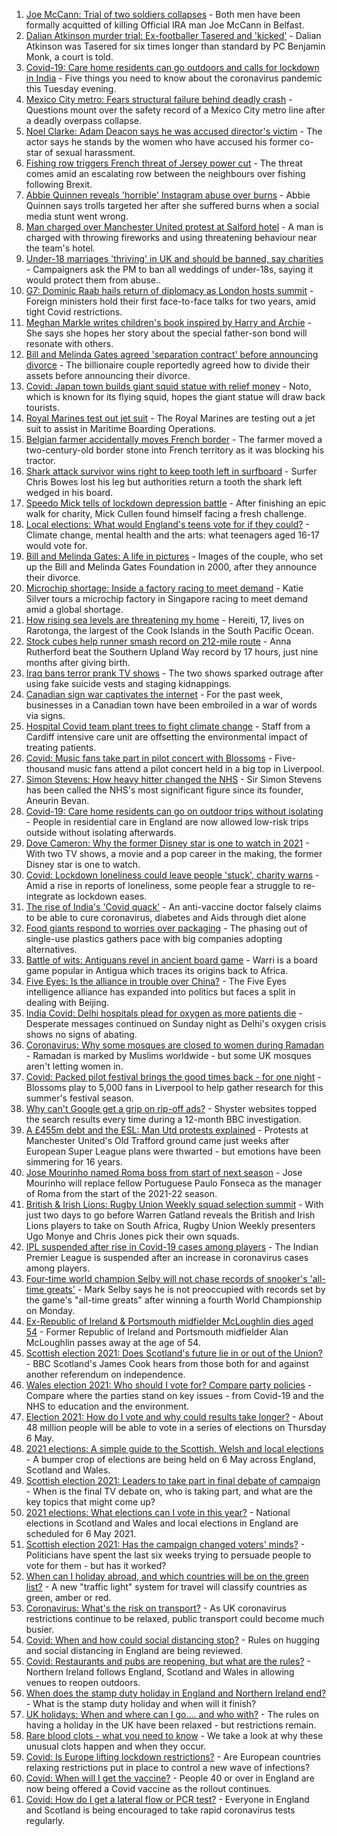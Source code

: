 1. [Joe McCann: Trial of two soldiers collapses](https://www.bbc.co.uk/news/uk-northern-ireland-56942056) - Both men have been formally acquitted of killing Official IRA man Joe McCann in Belfast.
2. [Dalian Atkinson murder trial: Ex-footballer Tasered and 'kicked'](https://www.bbc.co.uk/news/uk-england-shropshire-56979521) - Dalian Atkinson was Tasered for six times longer than standard by PC Benjamin Monk, a court is told.
3. [Covid-19: Care home residents can go outdoors and calls for lockdown in India](https://www.bbc.co.uk/news/uk-56986787) - Five things you need to know about the coronavirus pandemic this Tuesday evening.
4. [Mexico City metro: Fears structural failure behind deadly crash](https://www.bbc.co.uk/news/world-latin-america-56985164) - Questions mount over the safety record of a Mexico City metro line after a deadly overpass collapse.
5. [Noel Clarke: Adam Deacon says he was accused director's victim](https://www.bbc.co.uk/news/entertainment-arts-56983555) - The actor says he stands by the women who have accused his former co-star of sexual harassment.
6. [Fishing row triggers French threat of Jersey power cut](https://www.bbc.co.uk/news/world-europe-56984886) - The threat comes amid an escalating row between the neighbours over fishing following Brexit.
7. [Abbie Quinnen reveals 'horrible' Instagram abuse over burns](https://www.bbc.co.uk/news/uk-56971201) - Abbie Quinnen says trolls targeted her after she suffered burns when a social media stunt went wrong.
8. [Man charged over Manchester United protest at Salford hotel](https://www.bbc.co.uk/news/uk-england-manchester-56985710) - A man is charged with throwing fireworks and using threatening behaviour near the team's hotel.
9. [Under-18 marriages 'thriving' in UK and should be banned, say charities](https://www.bbc.co.uk/news/uk-56982309) - Campaigners ask the PM to ban all weddings of under-18s, saying it would protect them from abuse..
10. [G7: Dominic Raab hails return of diplomacy as London hosts summit](https://www.bbc.co.uk/news/uk-56976093) - Foreign ministers hold their first face-to-face talks for two years, amid tight Covid restrictions.
11. [Meghan Markle writes children's book inspired by Harry and Archie](https://www.bbc.co.uk/news/entertainment-arts-56978021) - She says she hopes her story about the special father-son bond will resonate with others.
12. [Bill and Melinda Gates agreed 'separation contract' before announcing divorce](https://www.bbc.co.uk/news/world-us-canada-56984733) - The billionaire couple reportedly agreed how to divide their assets before announcing their divorce.
13. [Covid: Japan town builds giant squid statue with relief money](https://www.bbc.co.uk/news/world-europe-56978075) - Noto, which is known for its flying squid, hopes the giant statue will draw back tourists.
14. [Royal Marines test out jet suit](https://www.bbc.co.uk/news/uk-56979994) - The Royal Marines are testing out a jet suit to assist in Maritime Boarding Operations.
15. [Belgian farmer accidentally moves French border](https://www.bbc.co.uk/news/world-europe-56978344) - The farmer moved a two-century-old border stone into French territory as it was blocking his tractor.
16. [Shark attack survivor wins right to keep tooth left in surfboard](https://www.bbc.co.uk/news/world-australia-56979429) - Surfer Chris Bowes lost his leg but authorities return a tooth the shark left wedged in his board.
17. [Speedo Mick tells of lockdown depression battle](https://www.bbc.co.uk/news/uk-56982991) - After finishing an epic walk for charity, Mick Cullen found himself facing a fresh challenge.
18. [Local elections: What would England's teens vote for if they could?](https://www.bbc.co.uk/news/uk-politics-56949103) - Climate change, mental health and the arts: what teenagers aged 16-17 would vote for.
19. [Bill and Melinda Gates: A life in pictures](https://www.bbc.co.uk/news/world-us-canada-56974222) - Images of the couple, who set up the Bill and Melinda Gates Foundation in 2000, after they announce their divorce.
20. [Microchip shortage: Inside a factory racing to meet demand](https://www.bbc.co.uk/news/business-56943292) - Katie Silver tours a microchip factory in Singapore racing to meet demand amid a global shortage.
21. [How rising sea levels are threatening my home](https://www.bbc.co.uk/news/world-asia-56853156) - Hereiti, 17, lives on Rarotonga, the largest of the Cook Islands in the South Pacific Ocean.
22. [Stock cubes help runner smash record on 212-mile route](https://www.bbc.co.uk/news/uk-scotland-56971220) - Anna Rutherford beat the Southern Upland Way record by 17 hours, just nine months after giving birth.
23. [Iraq bans terror prank TV shows](https://www.bbc.co.uk/news/world-middle-east-56973968) - The two shows sparked outrage after using fake suicide vests and staging kidnappings.
24. [Canadian sign war captivates the internet](https://www.bbc.co.uk/news/world-us-canada-56972907) - For the past week, businesses in a Canadian town have been embroiled in a war of words via signs.
25. [Hospital Covid team plant trees to fight climate change](https://www.bbc.co.uk/news/science-environment-56944931) - Staff from a Cardiff intensive care unit are offsetting the environmental impact of treating patients.
26. [Covid: Music fans take part in pilot concert with Blossoms](https://www.bbc.co.uk/news/entertainment-arts-56971450) - Five-thousand music fans attend a pilot concert held in a big top in Liverpool.
27. [Simon Stevens: How heavy hitter changed the NHS](https://www.bbc.co.uk/news/health-56945830) - Sir Simon Stevens has been called the NHS's most significant figure since its founder, Aneurin Bevan.
28. [Covid-19: Care home residents can go on outdoor trips without isolating](https://www.bbc.co.uk/news/uk-56977779) - People in residential care in England are now allowed low-risk trips outside without isolating afterwards.
29. [Dove Cameron: Why the former Disney star is one to watch in 2021](https://www.bbc.co.uk/news/entertainment-arts-56943632) - With two TV shows, a movie and a pop career in the making, the former Disney star is one to watch.
30. [Covid: Lockdown loneliness could leave people 'stuck', charity warns](https://www.bbc.co.uk/news/uk-england-56808885) - Amid a rise in reports of loneliness, some people fear a struggle to re-integrate as lockdown eases.
31. [The rise of India's 'Covid quack'](https://www.bbc.co.uk/news/blogs-trending-56845610) - An anti-vaccine doctor falsely claims to be able to cure coronavirus, diabetes and Aids through diet alone
32. [Food giants respond to worries over packaging](https://www.bbc.co.uk/news/business-56770732) - The phasing out of single-use plastics gathers pace with big companies adopting alternatives.
33. [Battle of wits: Antiguans revel in ancient board game](https://www.bbc.co.uk/news/world-latin-america-56814500) - Warri is a board game popular in Antigua which traces its origins back to Africa.
34. [Five Eyes: Is the alliance in trouble over China?](https://www.bbc.co.uk/news/world-56970640) - The Five Eyes intelligence alliance has expanded into politics but faces a split in dealing with Beijing.
35. [India Covid: Delhi hospitals plead for oxygen as more patients die](https://www.bbc.co.uk/news/world-asia-india-56940595) - Desperate messages continued on Sunday night as Delhi's oxygen crisis shows no signs of abating.
36. [Coronavirus: Why some mosques are closed to women during Ramadan](https://www.bbc.co.uk/news/uk-56937289) - Ramadan is marked by Muslims worldwide - but some UK mosques aren't letting women in.
37. [Covid: Packed pilot festival brings the good times back - for one night](https://www.bbc.co.uk/news/entertainment-arts-56962231) - Blossoms play to 5,000 fans in Liverpool to help gather research for this summer's festival season.
38. [Why can't Google get a grip on rip-off ads?](https://www.bbc.co.uk/news/technology-56886957) - Shyster websites topped the search results every time during a 12-month BBC investigation.
39. [A £455m debt and the ESL: Man Utd protests explained](https://www.bbc.co.uk/sport/football/56966096) - Protests at Manchester United's Old Trafford ground came just weeks after European Super League plans were thwarted - but emotions have been simmering for 16 years.
40. [Jose Mourinho named Roma boss from start of next season](https://www.bbc.co.uk/sport/football/56983649) - Jose Mourinho will replace fellow Portuguese Paulo Fonseca as the manager of Roma from the start of the 2021-22 season.
41. [British & Irish Lions: Rugby Union Weekly squad selection summit](https://www.bbc.co.uk/sport/rugby-union/56983845) - With just two days to go before Warren Gatland reveals the British and Irish Lions players to take on South Africa, Rugby Union Weekly presenters Ugo Monye and Chris Jones pick their own squads.
42. [IPL suspended after rise in Covid-19 cases among players](https://www.bbc.co.uk/sport/cricket/56978321) - The Indian Premier League is suspended after an increase in coronavirus cases among players.
43. [Four-time world champion Selby will not chase records of snooker's 'all-time greats'](https://www.bbc.co.uk/sport/snooker/56973917) - Mark Selby says he is not preoccupied with records set by the game's "all-time greats" after winning a fourth World Championship on Monday.
44. [Ex-Republic of Ireland & Portsmouth midfielder McLoughlin dies aged 54](https://www.bbc.co.uk/sport/football/56985844) - Former Republic of Ireland and Portsmouth midfielder Alan McLoughlin passes away at the age of 54.
45. [Scottish election 2021: Does Scotland's future lie in or out of the Union?](https://www.bbc.co.uk/news/uk-scotland-56970549) - BBC Scotland's James Cook hears from those both for and against another referendum on independence.
46. [Wales election 2021: Who should I vote for? Compare party policies](https://www.bbc.co.uk/news/uk-wales-politics-56499726) - Compare where the parties stand on key issues - from Covid-19 and the NHS to education and the environment.
47. [Election 2021: How do I vote and why could results take longer?](https://www.bbc.co.uk/news/uk-politics-56581106) - About 48 million people will be able to vote in a series of elections on Thursday 6 May.
48. [2021 elections: A simple guide to the Scottish, Welsh and local elections](https://www.bbc.co.uk/news/uk-politics-56286643) - A bumper crop of elections are being held on 6 May across England, Scotland and Wales.
49. [Scottish election 2021: Leaders to take part in final debate of campaign](https://www.bbc.co.uk/news/uk-scotland-scotland-politics-56930731) - When is the final TV debate on, who is taking part, and what are the key topics that might come up?
50. [2021 elections: What elections can I vote in this year?](https://www.bbc.co.uk/news/56129210) - National elections in Scotland and Wales and local elections in England are scheduled for 6 May 2021.
51. [Scottish election 2021: Has the campaign changed voters' minds?](https://www.bbc.co.uk/news/uk-scotland-scotland-politics-56969880) - Politicians have spent the last six weeks trying to persuade people to vote for them - but has it worked?
52. [When can I holiday abroad, and which countries will be on the green list?](https://www.bbc.co.uk/news/explainers-52544307) - A new "traffic light" system for travel will classify countries as green, amber or red.
53. [Coronavirus: What's the risk on transport?](https://www.bbc.co.uk/news/health-51736185) - As UK coronavirus restrictions continue to be relaxed, public transport could become much busier.
54. [Covid: When and how could social distancing stop?](https://www.bbc.co.uk/news/uk-51506729) - Rules on hugging and social distancing in England are being reviewed.
55. [Covid: Restaurants and pubs are reopening, but what are the rules?](https://www.bbc.co.uk/news/business-52977388) - Northern Ireland follows England, Scotland and Wales in allowing venues to reopen outdoors.
56. [When does the stamp duty holiday in England and Northern Ireland end?](https://www.bbc.co.uk/news/business-53319433) - What is the stamp duty holiday and when will it finish?
57. [UK holidays: When and where can I go.... and who with?](https://www.bbc.co.uk/news/explainers-52646738) - The rules on having a holiday in the UK have been relaxed - but restrictions remain.
58. [Rare blood clots - what you need to know](https://www.bbc.co.uk/news/health-56674796) - We take a look at why these unusual clots happen and when they occur.
59. [Covid: Is Europe lifting lockdown restrictions?](https://www.bbc.co.uk/news/explainers-53640249) - Are European countries relaxing restrictions put in place to control a new wave of infections?
60. [Covid: When will I get the vaccine?](https://www.bbc.co.uk/news/health-55045639) - People 40 or over in England are now being offered a Covid vaccine as the rollout continues.
61. [Covid: How do I get a lateral flow or PCR test?](https://www.bbc.co.uk/news/health-51943612) - Everyone in England and Scotland is being encouraged to take rapid coronavirus tests regularly.
